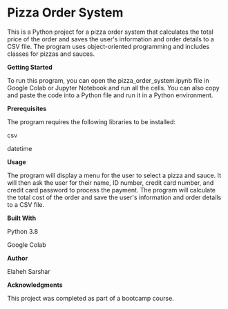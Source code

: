 # **Pizza Order System**

This is a Python project for a pizza order system that calculates the total price of the order and saves the user's information and order details to a CSV file. The program uses object-oriented programming and includes classes for pizzas and sauces.

**Getting Started**

To run this program, you can open the pizza_order_system.ipynb file in Google Colab or Jupyter Notebook and run all the cells. You can also copy and paste the code into a Python file and run it in a Python environment.

**Prerequisites**

The program requires the following libraries to be installed:

csv

datetime

**Usage**

The program will display a menu for the user to select a pizza and sauce. It will then ask the user for their name, ID number, credit card number, and credit card password to process the payment. The program will calculate the total cost of the order and save the user's information and order details to a CSV file.

**Built With**

Python 3.8

Google Colab

**Author**

Elaheh Sarshar

**Acknowledgments**

This project was completed as part of a bootcamp course.
